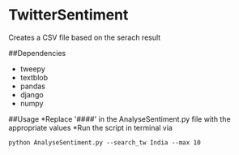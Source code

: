 # TwitterSentiment
Creates a CSV file based on the serach result

##Dependencies

* tweepy 
* textblob 
* pandas
* django
* numpy

##Usage
*Replace '####' in the AnalyseSentiment.py file with the appropriate values
*Run the script in terminal via

```
python AnalyseSentiment.py --search_tw India --max 10
```
